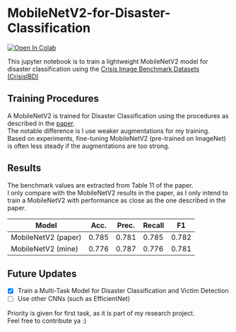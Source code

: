 # MobileNetV2-for-Disaster-Classification
[![Open In Colab](https://colab.research.google.com/assets/colab-badge.svg)](https://colab.research.google.com/drive/1rvrT2SJOzbDsQ6bYu1JqH_GbeLnSHxsd?authuser=1) </br>

This jupyter notebook is to train a lightweight MobileNetV2 model for disaster classification using the [Crisis Image Benchmark Datasets (CrisisIBD)](https://crisisnlp.qcri.org/crisis-image-datasets-asonam20)

## Training Procedures

A MobileNetV2 is trained for Disaster Classification using the procedures as described in the [paper](https://arxiv.org/pdf/2104.04184.pdf). </br>
The notable difference is I use weaker augmentations for my training. </br>
Based on experiments, fine-tuning MobileNetV2 (pre-trained on ImageNet) is often less steady if the augmentations are too strong.

## Results

The benchmark values are extracted from Table 11 of the paper. </br>
I only compare with the MobileNetV2 results in the paper, as I only intend to train a MobileNetV2 with performance as close as the one described in the paper. </br>

| Model               | Acc.  | Prec. | Recall| F1    |
|---------------------|-------|-------|-------|-------|
| MobileNetV2 (paper) | 0.785 | 0.781 | 0.785 | 0.782 |
| MobileNetV2 (mine)  | 0.776 | 0.787 | 0.776 | 0.781 |

## Future Updates

- [x] Train a Multi-Task Model for Disaster Classification and Victim Detection
- [ ] Use other CNNs (such as EfficientNet)

Priority is given for first task, as it is part of my research project. </br>
Feel free to contribute ya :)
